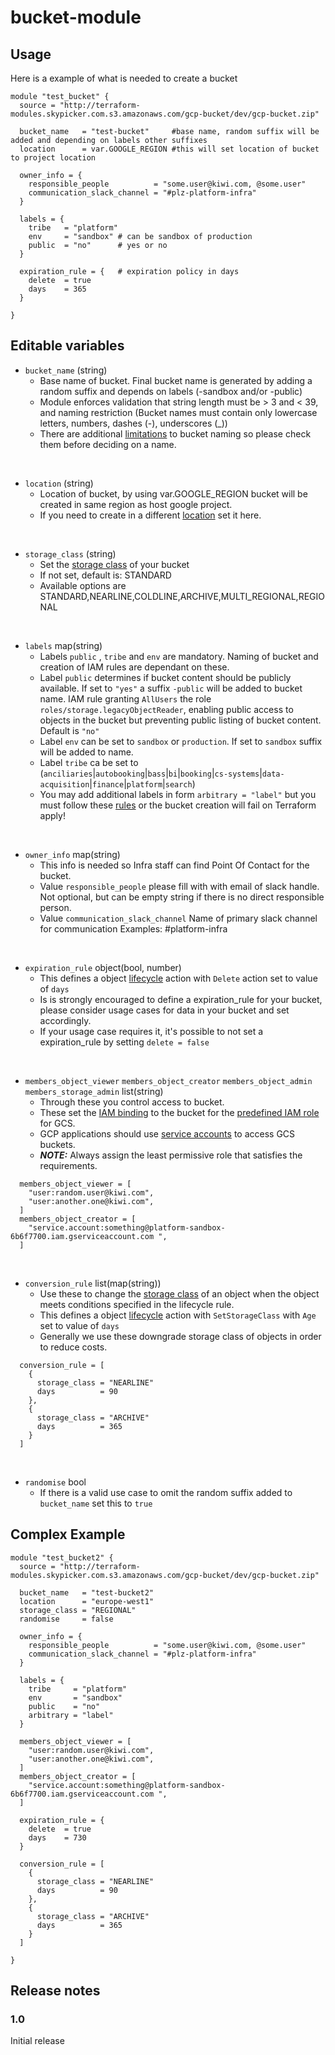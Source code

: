 # bucket-module


## Usage
Here is a example of what is needed to create a bucket 
```hcl-terraform
module "test_bucket" {
  source = "http://terraform-modules.skypicker.com.s3.amazonaws.com/gcp-bucket/dev/gcp-bucket.zip"

  bucket_name   = "test-bucket"     #base name, random suffix will be added and depending on labels other suffixes
  location      = var.GOOGLE_REGION #this will set location of bucket to project location

  owner_info = {
    responsible_people          = "some.user@kiwi.com, @some.user"
    communication_slack_channel = "#plz-platform-infra"
  }

  labels = {
    tribe   = "platform" 
    env     = "sandbox" # can be sandbox of production
    public  = "no"      # yes or no
  }

  expiration_rule = {   # expiration policy in days
    delete  = true
    days    = 365
  }

}
```
## Editable variables

* `bucket_name` (string)
    * Base name of bucket. Final bucket name is generated by adding a random suffix and depends on labels (-sandbox and/or -public)
    * Module enforces validation that string length must be > 3 and < 39, and naming restriction (Bucket names must contain only lowercase letters, numbers, dashes (-), underscores (_))
    * There are additional [limitations](https://cloud.google.com/storage/docs/naming-buckets) to bucket naming so please check them before deciding on a name. 
<br />

* `location` (string)   
    * Location of bucket, by using var.GOOGLE_REGION bucket will be created in same region as host google project.
    * If you need to create in a different [location](https://cloud.google.com/storage/docs/locations) set it here.
<br />

* `storage_class` (string)  
    * Set the [storage class](https://cloud.google.com/storage/docs/storage-classes) of your bucket
    * If not set, default is: STANDARD
    * Available options are STANDARD,NEARLINE,COLDLINE,ARCHIVE,MULTI_REGIONAL,REGIONAL
<br /> 

* `labels` map(string)
    * Labels `public` , `tribe` and `env` are mandatory. Naming of bucket and creation of IAM rules are dependant on these.
    * Label `public` determines if bucket content should be publicly available. If set to `"yes"` a suffix `-public` will be added to bucket name. IAM rule granting `AllUsers` the role `roles/storage.legacyObjectReader`, enabling public access to objects in the bucket but preventing public listing of bucket content. Default is `"no"`
    * Label `env` can be set to `sandbox` or `production`. If set to `sandbox` suffix will be added to name.
    * Label `tribe` ca be set to (`anciliaries`|`autobooking`|`bass`|`bi`|`booking`|`cs-systems`|`data-acquisition`|`finance`|`platform`|`search`)
    * You may add additional labels in form `arbitrary = "label"` but you must follow these [rules](https://cloud.google.com/storage/docs/key-terms#bucket-labels) or the bucket creation will fail on Terraform apply!
<br /> 

* `owner_info` map(string)
    * This info is needed so Infra staff can find Point Of Contact for the bucket.
    * Value `responsible_people` please fill with with email of slack handle. Not optional, but can be empty string if there is no direct responsible person.
    * Value `communication_slack_channel` Name of primary slack channel for communication Examples: #platform-infra
<br /> 
  
* `expiration_rule` object(bool, number)
    * This defines a object [lifecycle](https://cloud.google.com/storage/docs/lifecycle) action with `Delete` action set to value of `days`
    * Is is strongly encouraged to define a expiration_rule for your bucket, please consider usage cases for data in your bucket and set accordingly.
    * If your usage case requires it, it's possible to not set a expiration_rule by setting `delete = false`
<br />

* `members_object_viewer` `members_object_creator` `members_object_admin` `members_storage_admin` list(string)
    * Through these you control access to bucket.
    * These set the [IAM binding](https://www.terraform.io/docs/providers/google/r/storage_bucket_iam.html#google_storage_bucket_iam_binding) to the bucket for the [predefined IAM role](https://cloud.google.com/storage/docs/access-control/iam-roles) for GCS.
    * GCP applications should use [service accounts](https://kiwi.wiki/handbook/tooling/gcp/service-accounts/) to access GCS buckets.
    * **_NOTE:_** Always assign the least permissive role that satisfies the requirements.

```hcl-terraform
  members_object_viewer = [
    "user:random.user@kiwi.com",
    "user:another.one@kiwi.com",
  ]
  members_object_creator = [
    "service.account:something@platform-sandbox-6b6f7700.iam.gserviceaccount.com ",
  ]
```
<br />

* `conversion_rule` list(map(string))
    * Use these to change the [storage class](https://cloud.google.com/storage/docs/storage-classes) of an object when the object meets conditions specified in the lifecycle rule.
    * This defines a object [lifecycle](https://cloud.google.com/storage/docs/lifecycle) action with `SetStorageClass` with `Age` set to value of `days`
    * Generally we use these downgrade storage class of objects in order to reduce costs.
  
  
```hcl-terraform
  conversion_rule = [
    {
      storage_class = "NEARLINE"
      days          = 90
    },
    {
      storage_class = "ARCHIVE"
      days          = 365
    }
  ]
```
<br />

* `randomise` bool
    * If there is a valid use case to omit the random suffix added to `bucket_name` set this to `true`

## Complex Example

```hcl-terraform
module "test_bucket2" {
  source = "http://terraform-modules.skypicker.com.s3.amazonaws.com/gcp-bucket/dev/gcp-bucket.zip"

  bucket_name   = "test-bucket2"     
  location      = "europe-west1"
  storage_class = "REGIONAL"
  randomise     = false

  owner_info = {
    responsible_people          = "some.user@kiwi.com, @some.user"
    communication_slack_channel = "#plz-platform-infra"
  }

  labels = {
    tribe     = "platform" 
    env       = "sandbox" 
    public    = "no"      
    arbitrary = "label"
  }

  members_object_viewer = [
    "user:random.user@kiwi.com",
    "user:another.one@kiwi.com",
  ]
  members_object_creator = [
    "service.account:something@platform-sandbox-6b6f7700.iam.gserviceaccount.com ",
  ]

  expiration_rule = {
    delete  = true
    days    = 730
  }

  conversion_rule = [
    {
      storage_class = "NEARLINE"
      days          = 90
    },
    {
      storage_class = "ARCHIVE"
      days          = 365
    }
  ]

}
```
## Release notes

### 1.0
Initial release